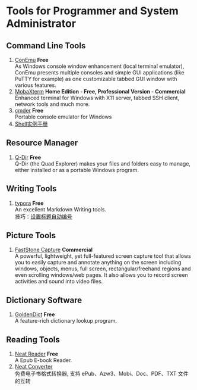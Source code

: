 # Tools for Programmer and System Administrator

## Command Line Tools
1. [ConEmu](https://conemu.github.io/)  **Free**  
As Windows console window enhancement (local terminal emulator), ConEmu presents multiple consoles and simple GUI applications (like PuTTY for example) as one customizable tabbed GUI window with various features.
1. [MobaXterm](https://mobaxterm.mobatek.net/)  **Home Edition - Free, Professional Version - Commercial**    
  Enhanced terminal for Windows with X11 server, tabbed SSH client, network tools and much more.
1. [cmder](https://cmder.net/) **Free**  
  Portable console emulator for Windows
1. [Shell实例手册](https://github.com/liquanzhou/ops_doc/blob/master/shell%E5%AE%9E%E4%BE%8B%E6%89%8B%E5%86%8C.sh)

## Resource Manager
1. [Q-Dir](http://www.q-dir.com/)  **Free**   
Q-Dir (the Quad Explorer) makes your files and folders easy to manage, either installed or as a portable Windows program. 

## Writing Tools
1. [typora](https://typora.io/)  **Free**  
An excellent Markdown Writing tools.   
技巧：[设置标题自动编号](https://github.com/opensourcedigest/TOOLS/blob/master/System-Tools/typroa_add_number.md)

## Picture Tools
1. [FastStone Capture](http://www.faststone.org/FSCaptureDetail.htm)  **Commercial**  
A powerful, lightweight, yet full-featured screen capture tool that allows you to easily capture and annotate anything on the screen including windows, objects, menus, full screen, rectangular/freehand regions and even scrolling windows/web pages. It also allows you to record screen activities and sound into video files.

## Dictionary Software
1. [GoldenDict](http://goldendict.org/)  **Free**  
A feature-rich dictionary lookup program.

## Reading Tools
1. [Neat Reader](https://www.neat-reader.cn/)  **Free**  
A Epub E-book Reader.
1. [Neat Converter](https://www.neat-reader.cn/downloads/converter)  
免费电子书格式转换器, 支持 ePub、Azw3、Mobi、Doc、PDF、TXT 文件的互转
